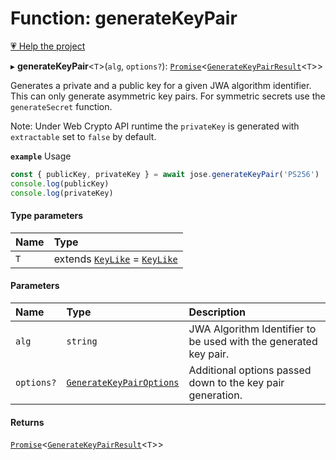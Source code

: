 # Function: generateKeyPair

[💗 Help the project](https://github.com/sponsors/panva)

▸ **generateKeyPair**<`T`\>(`alg`, `options?`): [`Promise`]( https://developer.mozilla.org/en-US/docs/Web/JavaScript/Reference/Global_Objects/Promise )<[`GenerateKeyPairResult`](../interfaces/key_generate_key_pair.GenerateKeyPairResult.md)<`T`\>\>

Generates a private and a public key for a given JWA algorithm identifier. This can only generate
asymmetric key pairs. For symmetric secrets use the `generateSecret` function.

Note: Under Web Crypto API runtime the `privateKey` is generated with `extractable` set to
`false` by default.

**`example`** Usage

```js
const { publicKey, privateKey } = await jose.generateKeyPair('PS256')
console.log(publicKey)
console.log(privateKey)
```

#### Type parameters

| Name | Type |
| :------ | :------ |
| `T` | extends [`KeyLike`](../types/types.KeyLike.md) = [`KeyLike`](../types/types.KeyLike.md) |

#### Parameters

| Name | Type | Description |
| :------ | :------ | :------ |
| `alg` | `string` | JWA Algorithm Identifier to be used with the generated key pair. |
| `options?` | [`GenerateKeyPairOptions`](../interfaces/key_generate_key_pair.GenerateKeyPairOptions.md) | Additional options passed down to the key pair generation. |

#### Returns

[`Promise`]( https://developer.mozilla.org/en-US/docs/Web/JavaScript/Reference/Global_Objects/Promise )<[`GenerateKeyPairResult`](../interfaces/key_generate_key_pair.GenerateKeyPairResult.md)<`T`\>\>
